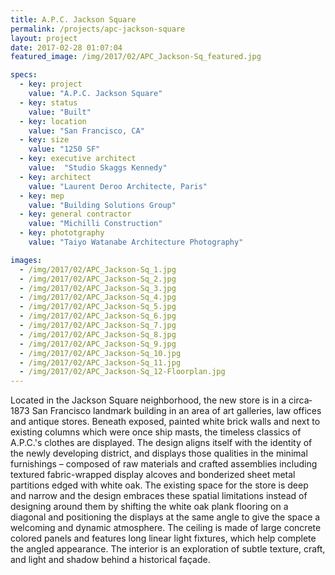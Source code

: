 ```yaml
---
title: A.P.C. Jackson Square
permalink: /projects/apc-jackson-square
layout: project
date: 2017-02-28 01:07:04
featured_image: /img/2017/02/APC_Jackson-Sq_featured.jpg

specs:
  - key: project
    value: "A.P.C. Jackson Square"
  - key: status
    value: "Built"
  - key: location
    value: "San Francisco, CA"
  - key: size
    value: "1250 SF"
  - key: executive architect
    value:  "Studio Skaggs Kennedy"
  - key: architect
    value: "Laurent Deroo Architecte, Paris"
  - key: mep
    value: "Building Solutions Group"
  - key: general contractor
    value: "Michilli Construction"
  - key: phototgraphy
    value: "Taiyo Watanabe Architecture Photography"

images:
  - /img/2017/02/APC_Jackson-Sq_1.jpg
  - /img/2017/02/APC_Jackson-Sq_2.jpg
  - /img/2017/02/APC_Jackson-Sq_3.jpg
  - /img/2017/02/APC_Jackson-Sq_4.jpg
  - /img/2017/02/APC_Jackson-Sq_5.jpg
  - /img/2017/02/APC_Jackson-Sq_6.jpg
  - /img/2017/02/APC_Jackson-Sq_7.jpg
  - /img/2017/02/APC_Jackson-Sq_8.jpg
  - /img/2017/02/APC_Jackson-Sq_9.jpg
  - /img/2017/02/APC_Jackson-Sq_10.jpg
  - /img/2017/02/APC_Jackson-Sq_11.jpg
  - /img/2017/02/APC_Jackson-Sq_12-Floorplan.jpg
---
```


Located in the Jackson Square neighborhood, the new store is in a circa­1873 San Francisco landmark building in an area of art galleries, law offices and antique stores. Beneath exposed, painted white brick walls and next to existing columns which were once ship masts, the timeless classics of A.P.C.&#39;s clothes are displayed. The design aligns itself with the identity of the newly developing district, and displays those qualities in the minimal furnishings – composed of raw materials and crafted assemblies including textured fabric-wrapped display alcoves and bonderized sheet metal partitions edged with white oak. The existing space for the store is deep and narrow and the design embraces these spatial limitations instead of designing around them by shifting the white oak plank flooring on a diagonal and positioning the displays at the same angle to give the space a welcoming and dynamic atmosphere. The ceiling is made of large concrete colored panels and features long linear light fixtures, which help complete the angled appearance. The interior is an exploration of subtle texture, craft, and light and shadow behind a historical façade.
